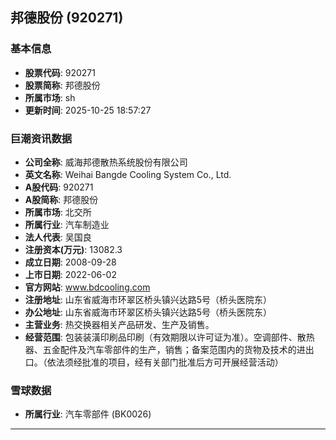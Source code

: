 ## 邦德股份 (920271)

### 基本信息

- **股票代码**: 920271
- **股票简称**: 邦德股份
- **所属市场**: sh
- **更新时间**: 2025-10-25 18:57:27

### 巨潮资讯数据

- **公司全称**: 威海邦德散热系统股份有限公司
- **英文名称**: Weihai Bangde Cooling System Co., Ltd.
- **A股代码**: 920271
- **A股简称**: 邦德股份
- **所属市场**: 北交所
- **所属行业**: 汽车制造业
- **法人代表**: 吴国良
- **注册资本(万元)**: 13082.3
- **成立日期**: 2008-09-28
- **上市日期**: 2022-06-02
- **官方网站**: www.bdcooling.com
- **注册地址**: 山东省威海市环翠区桥头镇兴达路5号（桥头医院东）
- **办公地址**: 山东省威海市环翠区桥头镇兴达路5号（桥头医院东）
- **主营业务**: 热交换器相关产品研发、生产及销售。
- **经营范围**: 包装装潢印刷品印刷（有效期限以许可证为准）。空调部件、散热器、五金配件及汽车零部件的生产，销售；备案范围内的货物及技术的进出口。（依法须经批准的项目，经有关部门批准后方可开展经营活动）

### 雪球数据

- **所属行业**: 汽车零部件 (BK0026)

---